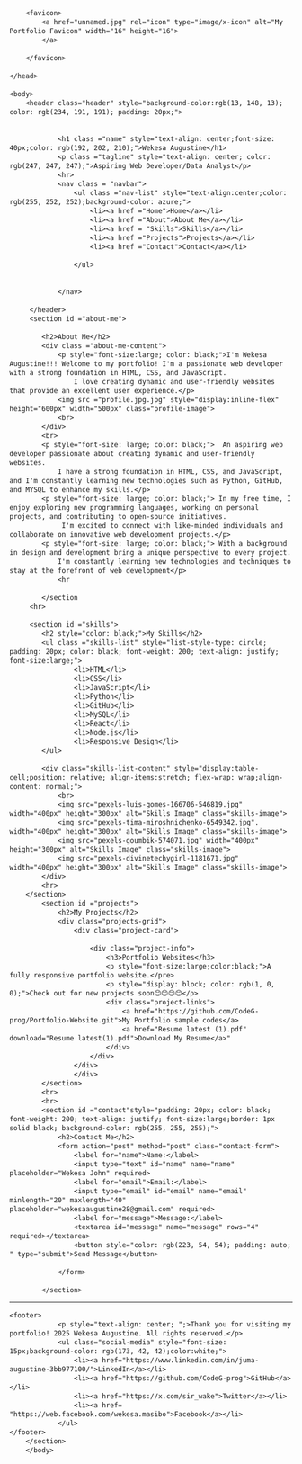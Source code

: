 <!DOCTYPE html>
<html lang ="eng">
    <head>
        <meta charset ="UTF-8">
        <meta name ="viewport" content="width=device-width, initial-scale=1.0">
        <meta name ="description" content="My Portfolio Page">
        <meta name ="keywords" content="Portfolio, Web Development, Projects">
        <meta name ="author" content ="Wekesa Augustine">
        <title>My Portfolio</title>
        <link rel="stylesheet" href="mystyle.css"/>
        
        <favicon>
            <a href="unnamed.jpg" rel="icon" type="image/x-icon" alt="My Portfolio Favicon" width="16" height="16">
            </a>
    
        </favicon>
    
    </head>
    
    <body>  
        <header class="header" style="background-color:rgb(13, 148, 13); color: rgb(234, 191, 191); padding: 20px;">


                <h1 class ="name" style="text-align: center;font-size: 40px;color: rgb(192, 202, 210);">Wekesa Augustine</h1>
                <p class ="tagline" style="text-align: center; color: rgb(247, 247, 247);">Aspiring Web Developer/Data Analyst</p>
                <hr>
                <nav class = "navbar">
                    <ul class ="nav-list" style="text-align:center;color: rgb(255, 252, 252);background-color: azure;">
                        <li><a href ="Home">Home</a></li>
                        <li><a href ="About">About Me</a></li>
                        <li><a href = "Skills">Skills</a></li>
                        <li><a href ="Projects">Projects</a></li>
                        <li><a href ="Contact">Contact</a></li>

                    </ul>


                </nav>

         </header>
         <section id ="about-me">
            
            <h2>About Me</h2>
            <div class ="about-me-content">
                <p style="font-size:large; color: black;">I'm Wekesa Augustine!!! Welcome to my portfolio! I'm a passionate web developer with a strong foundation in HTML, CSS, and JavaScript. 
                    I love creating dynamic and user-friendly websites that provide an excellent user experience.</p>
                <img src ="profile.jpg.jpg" style="display:inline-flex" height="600px" width="500px" class="profile-image">
                <br>
            </div>
            <br>
            <p style="font-size: large; color: black;">  An aspiring web developer passionate about creating dynamic and user-friendly websites. 
                I have a strong foundation in HTML, CSS, and JavaScript, and I'm constantly learning new technologies such as Python, GitHub, and MYSQL to enhance my skills.</p>
            <p style="font-size: large; color: black;"> In my free time, I enjoy exploring new programming languages, working on personal projects, and contributing to open-source initiatives.
                 I'm excited to connect with like-minded individuals and collaborate on innovative web development projects.</p>
            <p style="font-size: large; color: black;"> With a background in design and development bring a unique perspective to every project. 
                I'm constantly learning new technologies and techniques to stay at the forefront of web development</p>
                <hr
         
            </section
         <hr>

         <section id ="skills">
            <h2 style="color: black;">My Skills</h2>
            <ul class ="skills-list" style="list-style-type: circle; padding: 20px; color: black; font-weight: 200; text-align: justify; font-size:large;">
                    <li>HTML</li>
                    <li>CSS</li>
                    <li>JavaScript</li>
                    <li>Python</li>
                    <li>GitHub</li>
                    <li>MySQL</li>
                    <li>React</li>
                    <li>Node.js</li>
                    <li>Responsive Design</li>         
            </ul>

            <div class="skills-list-content" style="display:table-cell;position: relative; align-items:stretch; flex-wrap: wrap;align-content: normal;">
                <br>
                <img src="pexels-luis-gomes-166706-546819.jpg" width="400px" height="300px" alt="Skills Image" class="skills-image">
                <img src="pexels-tima-miroshnichenko-6549342.jpg". width="400px" height="300px" alt="Skills Image" class="skills-image">
                <img src="pexels-goumbik-574071.jpg" width="400px" height="300px" alt="Skills Image" class="skills-image">
                <img src="pexels-divinetechygirl-1181671.jpg" width="400px" height="300px" alt="Skills Image" class="skills-image">
            </div>
            <hr>
        </section>
            <section id ="projects">
                <h2>My Projects</h2>
                <div class="projects-grid">
                    <div class="project-card">
    
                        <div class="project-info">
                            <h3>Portfolio Websites</h3>
                            <p style="font-size:large;color:black;">A fully responsive portfolio website.</pre>
                            <p style="display: block; color: rgb(1, 0, 0);">Check out for new projects soon😊😊😊😊</p>
                            <div class="project-links">
                                <a href="https://github.com/CodeG-prog/Portfolio-Website.git">My Portfolio sample codes</a>
                                <a href="Resume latest (1).pdf" download="Resume latest(1).pdf">Download My Resume</a>"
                            </div>
                        </div>
                    </div>
                    </div>
            </section>
            <br>
            <hr>
            <section id ="contact"style="padding: 20px; color: black; font-weight: 200; text-align: justify; font-size:large;border: 1px solid black; background-color: rgb(255, 255, 255);">
                <h2>Contact Me</h2>
                <form action="post" method="post" class="contact-form">
                    <label for="name">Name:</label>
                    <input type="text" id="name" name="name" placeholder="Wekesa John" required>
                    <label for="email">Email:</label>
                    <input type="email" id="email" name="email" minlength="20" maxlength="40" placeholder="wekesaaugustine28@gmail.com" required>
                    <label for="message">Message:</label>
                    <textarea id="message" name="message" rows="4" required></textarea>
                    <button style="color: rgb(223, 54, 54); padding: auto; " type="submit">Send Message</button>
                
                </form>
            
            </section>

<hr>
            <section>
            
    <footer>
                <p style="text-align: center; ";>Thank you for visiting my portfolio! 2025 Wekesa Augustine. All rights reserved.</p>
                <ul class="social-media" style="font-size: 15px;background-color: rgb(173, 42, 42);color:white;">
                    <li><a href="https://www.linkedin.com/in/juma-augustine-3bb977100/">LinkedIn</a></li>
                    <li><a href="https://github.com/CodeG-prog">GitHub</a></li>
                    <li><a href="https://x.com/sir_wake">Twitter</a></li>
                    <li><a href= "https://web.facebook.com/wekesa.masibo">Facebook</a></li>
                </ul>
    </footer>
        </section>
        </body>
</html>

